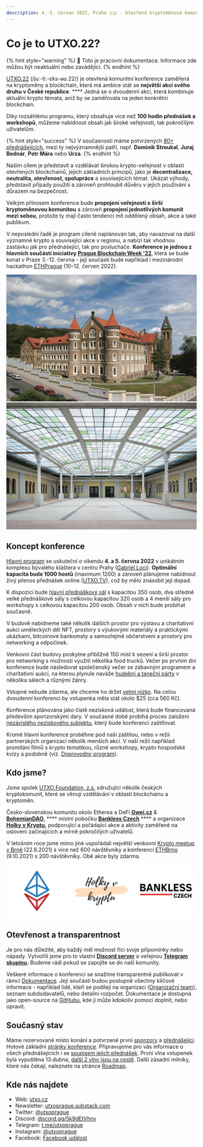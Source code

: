 ```yaml
---
description: 4.-5. červen 2022, Praha 🇨🇿 - Otevřená kryptoměnová komunitní konference
---
```


# Co je to UTXO.22?

{% hint style="warning" %}
🚧 Toto je pracovní dokumentace. Informace zde můžou být neaktuální nebo zavádějící.
{% endhint %}

[UTXO.22](http://utxo.cz/) (/juː-tiː-ɛks-əʊ.22/) je otevřená komunitní konference zaměřená na kryptoměny a blockchain, která má ambice stát se **největší akcí svého druhu v České republice**. **** Jedná se o dvoudenní akci, která kombinuje aktuální krypto témata, aniž by se zaměřovala na jeden konkrétní blockchain.

Díky rozsáhlému programu, který obsahuje více než **100 hodin přednášek a workshopů**, můžeme nabídnout obsah jak široké veřejnosti, tak pokročilým uživatelům.

{% hint style="success" %}
V současnosti máme potvrzených [80+ přednášejících](https://utxo.cz/), mezi ty nejvýznamnější patří, např. **Dominik Stroukal**, **Juraj Bednár**, **Petr Mára** nebo **Urza**.
{% endhint %}

Naším cílem je představit a vzdělávat širokou krypto-veřejnost v oblasti otevřených blockchainů, jejich základních principů, jako je **decentralizace, neutralita, otevřenost, spolupráce** a souvisejících témat. Ukázat výhody, představit případy použití a zároveň prohloubit důvěru v jejich používání s důrazem na bezpečnost.

Velkým přínosem konference bude **propojení veřejnosti s širší kryptoměnovou komunitou** a zároveň **propojení jednotlivých komunit mezi sebou**, protože ty mají často tendenci mít oddělený obsah, akce a také publikum.

V neposlední řadě je program cíleně naplánován tak, aby navazoval na další významné krypto a související akce v regionu, a nabízí tak vhodnou zastávku jak pro přednášející, tak pro posluchače. **Konference je jednou z hlavních součástí iniciativy** [**Prague Blockchain Week '22**](https://gm.events/), která se bude konat v Praze 3.-12. června - její součástí bude například i mezinárodní hackathon [ETHPrague](https://ethprague.com/) (10-12. červen 2022).

![Gabriel Loci - místo konání konference](.gitbook/assets/gabriel-loci-outside.jpeg) ![Rajská zahrada - hlavní přednáškový sál](.gitbook/assets/gabriel-loci-rajska-zahrada.jpeg)

## Koncept konference

[Hlavní program](hlavni-program.md) se uskuteční o víkendu **4. a 5. června 2022** v unikátním komplexu bývalého kláštera v centru Prahy ([Gabriel Loci](misto-konani/)). **Optimální kapacita bude 1000 hostů** (maximum 1200) a zároveň plánujeme nabídnout živý přenos přednášek online ([UTXO.TV](utxo.tv-livestream.md)), což by mělo znásobit její dopad.

K dispozici bude [hlavní přednáškový sál](misto-konani/prehled-salu/rajska-zahrada.md) s kapacitou 350 osob, dva středně velké přednáškové sály s celkovou kapacitou 320 osob a 4 menší sály pro workshopy s celkovou kapacitou 200 osob. Obsah v nich bude probíhat současně.&#x20;

V budově nabídneme také několik dalších prostor pro výstavu a charitativní aukci uměleckých děl NFT, prostory s výukovými materiály a praktickými ukázkami, bitcoinové bankomaty a samozřejmě občerstvení a prostory pro networking a odpočinek.

Venkovní část budovy poskytne přibližně 150 míst k sezení a širší prostor pro networking s možností využití několika food trucků. Večer po prvním dni konference bude následovat společenský večer se zábavným programem a charitativní aukcí, na kterou plynule naváže [hudební a taneční párty](doprovodny-program/utxo.party.md) v několika sálech a různými žánry.

Vstupné nebude zdarma, ale chceme ho držet [velmi nízko](navstevnici/vstupenky.md#distribucni-faze). Na celou dvoudenní konferenci by vstupenka měla stát okolo $25 (cca 560 Kč).

Konference plánována jako čistě nezisková událost, která bude financovaná především sponzorskými dary. V současné době probíhá proces založení [nezávislého neziskového subjektu](broken-reference), který bude konferenci zaštiťovat.

Kromě hlavní konference proběhne pod naší záštitou, nebo v režii partnerských organizací několik menších akcí. V naší režii například promítání filmů s krypto tematikou, různé workshopy, krypto hospodské kvízy a podobně (viz. [Doprovodný program](doprovodny-program/)).

## Kdo jsme?

Jsme spolek [UTXO Foundation, z.s.](http://utxo.foundation/) sdružující několik českých kryptokomunit, které se věnují vzdělávání v oblasti blockchainu a kryptoměn.

Česko-slovenskou komunitu okolo Etherea a DeFi [**Gwei.cz**](https://gwei.cz) & [**BohemianDAO**](http://bohemiandao.cz/), **** místní pobočku [**Bankless Czech**](https://bankless.cz/) **** a organizace [**Holky v Kryptu**](https://holkyvkryptu.cz/)**,** podporující a pořádající akce a aktivity zaměřené na oslovení začínajících a mírně pokročilých uživatelů.

V letošním roce jsme mimo jiné uspořádali největší venkovní [Krypto meetup v Brně](https://www.facebook.com/events/moravsk%C3%A9-n%C3%A1m%C4%9Bst%C3%AD-602-00-brno-%C4%8Desk%C3%A1-republika/krypto-meetup-v-brn%C4%9B/735915783871565/) (22.6.2021) s více než 600 návštěvníky a konferenci [ETHBrno](https://ethbrno.gwei.cz/predchozi-rocniky/2021) (9.10.2021) s 200 návštěvníky. Obě akce byly zdarma.

![](.gitbook/assets/trilogo.png)

## Otevřenost a transparentnost

Je pro nás důležité, aby každý měl možnost říci svoje připomínky nebo nápady. Vytvořili jsme pro to vlastní [**Discord server**](https://discord.gg/5k9dEtVhnv) a veřejnou [**Telegram skupinu**](https://t.me/utxoprague)**.** Budeme rádi pokud se zapojíte se do naší komunity.

Veškeré informace o konferenci se snažíme transparentně publikovat v rámci [Dokumentace](https://app.gitbook.com/o/-MX51JfmlnAQkYbTRI4J/s/ksSw74pkYApxPGDhzkzg/). Její součástí budou postupně všechny klíčové informace - například lidé, kteří se podílejí na organizaci ([Organizační team](organizacni-team/)), seznam subdodavatelů, nebo detailní rozpočet. Dokumentace je dostupná jako open-source na [GitHubu](https://github.com/gweicz/utxo22-docs), kde ji může kdokoliv pomoci doplnit, nebo opravit.

## Současný stav

Máme rezervované místo konání a potvrzené první [sponzory](sponzori.md) a [přednášející](broken-reference). Hotové základní [stránky konference](propagace/webove-stranky.md). Připravujeme pro vás informace o všech přednášejících i se [soupisem jejich přednášek](https://utxo.cz/program). První vlna vstupenek byla vypuštěna 13.dubna, [další 2 vlny jsou na cestě](https://twitter.com/utxoprague/status/1513603646767910917?s=20\&t=ZgF4Xevy4EgrnFN2enwDMw). Další zásadní milníky, které nás čekají, naleznete na stránce [Roadmap](roadmap.md).

## Kde nás najdete

* Web: [utxo.cz](https://utxo.cz/)
* Newsletter: [utxoprague.substack.com](https://utxoprague.substack.com/)
* Twitter: [@utxoprague](https://twitter.com/utxoprague)
* Discord: [discord.gg/5k9dEtVhnv](https://discord.gg/5k9dEtVhnv)
* Telegram: [t.me/utxoprague](https://t.me/utxoprague)
* Instagram: [@utxoprague](https://instagram.com/utxoprague)
* Facebook: [Facebook událost](https://www.facebook.com/events/276727151106692)
